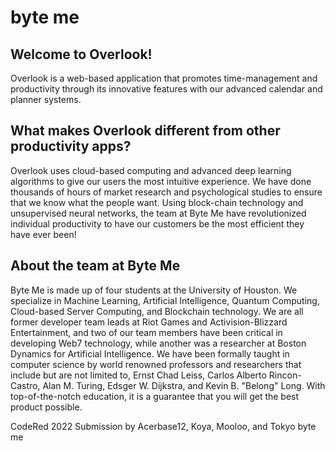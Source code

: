 # byte me
## Welcome to Overlook!

Overlook is a web-based application that promotes time-management and productivity through its innovative features with our advanced calendar and planner systems.

## What makes Overlook different from other productivity apps?

Overlook uses cloud-based computing and advanced deep learning algorithms to give our users the most intuitive experience. We have done thousands of hours of market research and psychological studies to ensure that we know what the people want. Using block-chain technology and unsupervised neural networks, the team at Byte Me have revolutionized individual productivity to have our customers be the most efficient they have ever been!

## About the team at Byte Me

Byte Me is made up of four students at the University of Houston. We specialize in Machine Learning, Artificial Intelligence, Quantum Computing, Cloud-based Server Computing, and Blockchain technology. We are all former developer team leads at Riot Games and Activision-Blizzard Entertainment, and two of our team members have been critical in developing Web7 technology, while another was a researcher at Boston Dynamics for Artificial Intelligence. We have been formally taught in computer science by world renowned professors and researchers that include but are not limited to, Ernst Chad Leiss, Carlos Alberto Rincon-Castro, Alan M. Turing, Edsger W. Dijkstra, and Kevin B. "Belong" Long. With top-of-the-notch education, it is a guarantee that you will get the best product possible.

CodeRed 2022 Submission by Acerbase12, Koya, Mooloo, and Tokyo
byte me
